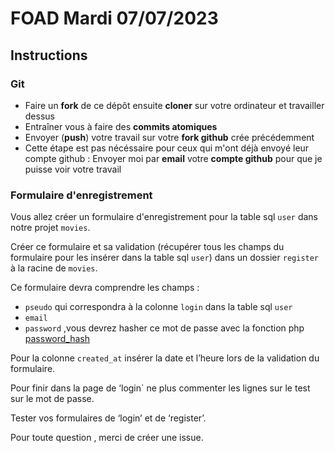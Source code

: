 # FOAD Mardi 07/07/2023

## Instructions

### Git

- Faire un **fork** de ce dépôt ensuite **cloner** sur votre ordinateur et travailler dessus
- Entraîner vous à faire des **commits atomiques**
- Envoyer (**push**) votre travail sur votre **fork github** crée précédemment
- Cette étape est pas nécéssaire pour ceux qui m'ont déjà envoyé leur compte github : Envoyer moi par **email** votre **compte github** pour que je puisse voir votre travail

### Formulaire d'enregistrement

Vous allez créer un formulaire d'enregistrement pour la table sql `user` dans notre projet `movies`.

Créer ce formulaire et sa validation (récupérer tous les champs du formulaire pour les insérer dans la table sql `user`) dans un dossier `register` à la racine de `movies`.

Ce formulaire devra comprendre les champs :

- `pseudo` qui correspondra à la colonne `login` dans la table sql `user`
- `email`
- `password` ,vous devrez hasher ce mot de passe avec la fonction php [password_hash](https://www.php.net/manual/fr/function.password-hash.php)

Pour la colonne `created_at`  insérer la date et l’heure lors de la validation du formulaire.

Pour finir dans la page de ‘login` ne plus commenter les lignes sur le test sur le mot de passe.

Tester vos formulaires de ‘login’ et de ‘register’.

Pour toute question , merci de créer une issue.

